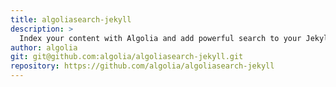 ```yaml
---
title: algoliasearch-jekyll
description: >
  Index your content with Algolia and add powerful search to your Jekyll website.
author: algolia
git: git@github.com:algolia/algoliasearch-jekyll.git
repository: https://github.com/algolia/algoliasearch-jekyll
---
```

